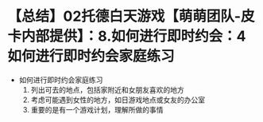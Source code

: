 # 【总结】02托德白天游戏【萌萌团队-皮卡内部提供】：8.如何进行即时约会：4如何进行即时约会家庭练习

-   如何进行即时约会家庭练习
    1.  列出可去的地点，包括家附近和女朋友喜欢的地方
    2.  考虑可能遇到女性的地方，如日游戏地点或女友的办公室
    3.  重要的是有一个游戏计划，理解所做的事情